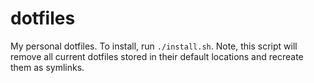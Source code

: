 # dotfiles
My personal dotfiles. To install, run `./install.sh`. Note, this script will remove all current dotfiles stored in their default locations and recreate them as symlinks.
